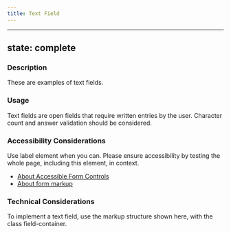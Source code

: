 ```yaml
---
title: Text Field
---
```


---
state: complete
---

### Description
These are examples of text fields.

### Usage
Text fields are open fields that require written entries by the user. Character count and answer validation should be considered.

### Accessibility Considerations
Use label element when you can. Please ensure accessibility by testing the whole page, including this element, in context.

* <a href="http://webaim.org/techniques/forms/advanced">About Accessible Form Controls</a>
* <a href="https://www.w3schools.com/tags/tag_form.asp">About form markup</a>

<!-- ### SEO Considerations
This section is left intentionally blank and is for future consideration. -->

### Technical Considerations
To implement a text field, use the markup structure shown here, with the class field-container.
